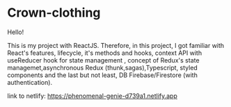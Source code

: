 # Crown-clothing

Hello!

This is my  project with ReactJS. Therefore, in this project,
I got familiar with React's features, lifecycle, it's methods and hooks, context API with useReducer hook for state 
management , concept of Redux's state managemet,asynchronous Redux (thunk,sagas),Typescript, styled components and the last but not least, DB  Firebase/Firestore (with authentication).


link to netlify: https://phenomenal-genie-d739a1.netlify.app
